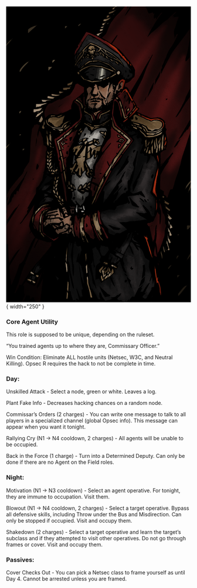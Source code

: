 ![commissaryofficer.png](Images/commissaryofficer.png){ width="250" }

### **Core Agent Utility**

This role is supposed to be unique, depending on the ruleset.

“You trained agents up to where they are, Commissary Officer.”

Win Condition: Eliminate ALL hostile units (Netsec, W3C, and Neutral Killing). Opsec R requires the hack to not be complete in time.

### **Day:**

Unskilled Attack - Select a node, green or white. Leaves a log.

Plant Fake Info - Decreases hacking chances on a random node.

Commissar’s Orders (2 charges) - You can write one message to talk to all players in a specialized channel (global Opsec info). This message can appear when you want it tonight.

Rallying Cry (N1 -> N4 cooldown, 2 charges) - All agents will be unable to be occupied.

Back in the Force (1 charge) - Turn into a Determined Deputy. Can only be done if there are no Agent on the Field roles.

### **Night:**

Motivation (N1 -> N3 cooldown) - Select an agent operative. For tonight, they are immune to occupation. Visit them.

Blowout (N1 -> N4 cooldown, 2 charges) - Select a target operative. Bypass all defensive skills, including Throw under the Bus and Misdirection. Can only be stopped if occupied. Visit and occupy them.

Shakedown (2 charges) - Select a target operative and learn the target’s subclass and if they attempted to visit other operatives. Do not go through frames or cover. Visit and occupy them.

### **Passives:**

Cover Checks Out - You can pick a Netsec class to frame yourself as until Day 4. Cannot be arrested unless you are framed.